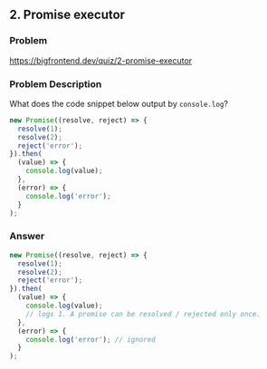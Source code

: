 ## 2. Promise executor

### Problem

https://bigfrontend.dev/quiz/2-promise-executor

### Problem Description

What does the code snippet below output by `console.log`?

```js
new Promise((resolve, reject) => {
  resolve(1);
  resolve(2);
  reject('error');
}).then(
  (value) => {
    console.log(value);
  },
  (error) => {
    console.log('error');
  }
);
```

### Answer

```js
new Promise((resolve, reject) => {
  resolve(1);
  resolve(2);
  reject('error');
}).then(
  (value) => {
    console.log(value);
    // logs 1. A promise can be resolved / rejected only once.
  },
  (error) => {
    console.log('error'); // ignored
  }
);
```
